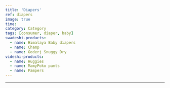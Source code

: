 ```yaml
---
title: 'Diapers'
ref: diapers
image: true
time: 
category: Category
tags: [consumer, diaper, baby]
swadeshi-products:
  - name: Himalaya Baby diapers
  - name: Champ
  - name: Goderj Snuggy Dry  
videshi-products:
  - name: Huggies
  - name: MamyPoko pants
  - name: Pampers
---
```





---


